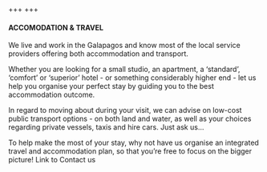 +++
+++

#### ACCOMODATION & TRAVEL

We live and work in the Galapagos and know most of the local service providers offering both accommodation and transport.  

Whether you are looking for a small studio, an apartment, a ‘standard’, ‘comfort’ or ‘superior’ hotel - or something considerably higher end - let us help you organise your perfect stay by guiding you to the best accommodation outcome. 

In regard to moving about during your visit, we can advise on low-cost public transport options - on both land and water, as well as your choices regarding private vessels, taxis and hire cars. Just ask us…

To help make the most of your stay, why not have us organise an integrated travel and accommodation plan, so that you’re free to focus on the bigger picture! Link to Contact us
